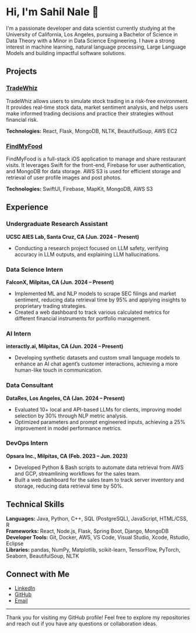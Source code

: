
# Hi, I'm Sahil Nale 👋

I'm a passionate developer and data scientist currently studying at the University of California, Los Angeles, pursuing a Bachelor of Science in Data Theory with a Minor in Data Science Engineering. I have a strong interest in machine learning, natural language processing, Large Language Models and building impactful software solutions.

## Projects

### [TradeWhiz](https://github.com/sahilnale/TradeWhiz)
TradeWhiz allows users to simulate stock trading in a risk-free environment. It provides real-time stock data, market sentiment analysis, and helps users make informed trading decisions and practice their strategies without financial risk.

**Technologies:** React, Flask, MongoDB, NLTK, BeautifulSoup, AWS EC2

### [FindMyFood](https://github.com/sahilnale/FindMyFood)
FindMyFood is a full-stack iOS application to manage and share restaurant visits. It leverages Swift for the front-end, Firebase for user authentication, and MongoDB for data storage. AWS S3 is used for efficient storage and retrieval of user profile images and post photos.

**Technologies:** SwiftUI, Firebase, MapKit, MongoDB, AWS S3

## Experience

### Undergraduate Research Assistant
**UCSC AIES Lab, Santa Cruz, CA (Jun. 2024 – Present)**
- Conducting a research project focused on LLM safety, verifying accuracy in LLM outputs, and explaining LLM hallucinations.

### Data Science Intern
**FalconX, Milpitas, CA (Jun. 2024 – Present)**
- Implemented ML and NLP models to scrape SEC filings and market sentiment, reducing data retrieval time by 95% and applying insights to proprietary trading strategies.
- Created a web dashboard to track various calculated metrics for different financial instruments for portfolio management.

### AI Intern
**interactly.ai, Milpitas, CA (Jun. 2024 – Present)**
- Developing synthetic datasets and custom small language models to enhance an AI chat agent’s customer interactions, achieving a more human-like touch in communication.

### Data Consultant
**DataRes, Los Angeles, CA (Jan. 2024 – Present)**
- Evaluated 10+ local and API-based LLMs for clients, improving model selection by 30% through NLP metric analysis.
- Optimized parameters and prompt engineered inputs, achieving a 25% improvement in model performance metrics.

### DevOps Intern
**Opsara Inc., Milpitas, CA (Feb. 2023 – Jun. 2023)**
- Developed Python & Bash scripts to automate data retrieval from AWS and GCP, streamlining workflows for the sales team.
- Built a web dashboard for the sales team to track server inventory and storage, reducing data retrieval time by 50%.

## Technical Skills

**Languages:** Java, Python, C++, SQL (PostgreSQL), JavaScript, HTML/CSS, R  
**Frameworks:** React, Node.js, Flask, Spring Boot, Django, MongoDB  
**Developer Tools:** Git, Docker, AWS, VS Code, Visual Studio, Xcode, Rstudio, Eclipse  
**Libraries:** pandas, NumPy, Matplotlib, scikit-learn, TensorFlow, PyTorch, Seaborn, BeautifulSoup, NLTK

## Connect with Me
- [LinkedIn](https://www.linkedin.com/in/sahil-nale-158813205/)
- [GitHub](https://github.com/sahilnale)
- [Email](mailto:sahilnale@ucla.edu)

---

Thank you for visiting my GitHub profile! Feel free to explore my repositories and reach out if you have any questions or collaboration ideas.
